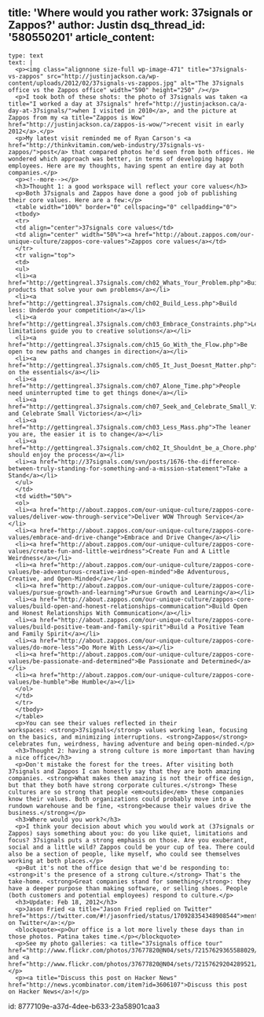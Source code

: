 title: 'Where would you rather work: 37signals or Zappos?'
author: Justin
dsq_thread_id: '580550201'
article_content:
  -
    type: text
    text: |
      <p><img class="alignnone size-full wp-image-471" title="37signals-vs-zappos" src="http://justinjackson.ca/wp-content/uploads/2012/02/37signals-vs-zappos.jpg" alt="The 37signals office vs the Zappos office" width="590" height="250" /></p>
      <p>I took both of these shots: the photo of 37signals was taken <a title="I worked a day at 37signals" href="http://justinjackson.ca/a-day-at-37signals/">when I visited in 2010</a>, and the picture at Zappos from my <a title="Zappos is Wow" href="http://justinjackson.ca/zappos-is-wow/">recent visit in early 2012</a>.</p>
      <p>My latest visit reminded me of Ryan Carson's <a href="http://thinkvitamin.com/web-industry/37signals-vs-zappos/">post</a> that compared photos he'd seen from both offices. He wondered which approach was better, in terms of developing happy employees. Here are my thoughts, having spent an entire day at both companies.</p>
      <p><!--more--></p>
      <h3>Thought 1: a good workspace will reflect your core values</h3>
      <p>Both 37signals and Zappos have done a good job of publishing their core values. Here are a few:</p>
      <table width="100%" border="0" cellspacing="0" cellpadding="0">
      <tbody>
      <tr>
      <td align="center">37signals core values</td>
      <td align="center" width="50%"><a href="http://about.zappos.com/our-unique-culture/zappos-core-values">Zappos core values</a></td>
      </tr>
      <tr valign="top">
      <td>
      <ul>
      <li><a href="http://gettingreal.37signals.com/ch02_Whats_Your_Problem.php">Build products that solve your own problems</a></li>
      <li><a href="http://gettingreal.37signals.com/ch02_Build_Less.php">Build less: Underdo your competition</a></li>
      <li><a href="http://gettingreal.37signals.com/ch03_Embrace_Constraints.php">Let limitations guide you to creative solutions</a></li>
      <li><a href="http://gettingreal.37signals.com/ch15_Go_With_the_Flow.php">Be open to new paths and changes in direction</a></li>
      <li><a href="http://gettingreal.37signals.com/ch05_It_Just_Doesnt_Matter.php">Focus on the essentials</a></li>
      <li><a href="http://gettingreal.37signals.com/ch07_Alone_Time.php">People need uninterrupted time to get things done</a></li>
      <li><a href="http://gettingreal.37signals.com/ch07_Seek_and_Celebrate_Small_Victories.php">Seek and Celebrate Small Victories</a></li>
      <li><a href="http://gettingreal.37signals.com/ch03_Less_Mass.php">The leaner you are, the easier it is to change</a></li>
      <li><a href="http://gettingreal.37signals.com/ch02_It_Shouldnt_be_a_Chore.php">You should enjoy the process</a></li>
      <li><a href="http://37signals.com/svn/posts/1676-the-difference-between-truly-standing-for-something-and-a-mission-statement">Take a Stand</a></li>
      </ul>
      </td>
      <td width="50%">
      <ol>
      <li><a href="http://about.zappos.com/our-unique-culture/zappos-core-values/deliver-wow-through-service">Deliver WOW Through Service</a></li>
      <li><a href="http://about.zappos.com/our-unique-culture/zappos-core-values/embrace-and-drive-change">Embrace and Drive Change</a></li>
      <li><a href="http://about.zappos.com/our-unique-culture/zappos-core-values/create-fun-and-little-weirdness">Create Fun and A Little Weirdness</a></li>
      <li><a href="http://about.zappos.com/our-unique-culture/zappos-core-values/be-adventurous-creative-and-open-minded">Be Adventurous, Creative, and Open-Minded</a></li>
      <li><a href="http://about.zappos.com/our-unique-culture/zappos-core-values/pursue-growth-and-learning">Pursue Growth and Learning</a></li>
      <li><a href="http://about.zappos.com/our-unique-culture/zappos-core-values/build-open-and-honest-relationships-communication">Build Open and Honest Relationships With Communication</a></li>
      <li><a href="http://about.zappos.com/our-unique-culture/zappos-core-values/build-positive-team-and-family-spirit">Build a Positive Team and Family Spirit</a></li>
      <li><a href="http://about.zappos.com/our-unique-culture/zappos-core-values/do-more-less">Do More With Less</a></li>
      <li><a href="http://about.zappos.com/our-unique-culture/zappos-core-values/be-passionate-and-determined">Be Passionate and Determined</a></li>
      <li><a href="http://about.zappos.com/our-unique-culture/zappos-core-values/be-humble">Be Humble</a></li>
      </ol>
      </td>
      </tr>
      </tbody>
      </table>
      <p>You can see their values reflected in their workspaces: <strong>37signals</strong> values working lean, focusing on the basics, and minimizing interruptions. <strong>Zappos</strong> celebrates fun, weirdness, having adventure and being open-minded.</p>
      <h3>Thought 2: having a strong culture is more important than having a nice office</h3>
      <p>Don't mistake the forest for the trees. After visiting both 37signals and Zappos I can honestly say that they are both amazing companies. <strong>What makes them amazing is not their office design, but that they both have strong corporate cultures.</strong> These cultures are so strong that people <em>outside</em> these companies know their values. Both organizations could probably move into a rundown warehouse and be fine, <strong>because their values drive the business.</strong></p>
      <h3>Where would you work?</h3>
      <p>I think your decision about which you would work at (37signals or Zappos) says something about you: do you like quiet, limitations and focus? 37signals puts a strong emphasis on those. Are you exuberant, social and a little wild? Zappos could be your cup of tea. There could also be a section of people, like myself, who could see themselves working at both places.</p>
      <p>But it's not the office design that we'd be responding to: <strong>it's the presence of a strong culture.</strong> That's the take-home. <strong>Great companies stand for something</strong>: they have a deeper purpose than making software, or selling shoes. People (both customers and potential employees) respond to culture.</p>
      <h3>Update: Feb 18, 2012</h3>
      <p>Jason Fried <a title="Jason Fried replied on Twitter" href="https://twitter.com/#!/jasonfried/status/170928354348908544">mentioned on Twitter</a>:</p>
      <blockquote><p>Our office is a lot more lively these days than in those photos. Patina takes time.</p></blockquote>
      <p>See my photo galleries: <a title="37signals office tour" href="http://www.flickr.com/photos/37677820@N04/sets/72157629365588029/with/6894657473/">37signals</a> and <a href="http://www.flickr.com/photos/37677820@N04/sets/72157629204289521/">Zappos</a>.</p>
      <p><a title="Discuss this post on Hacker News" href="http://news.ycombinator.com/item?id=3606107">Discuss this post on Hacker News</a>!</p>
      
id: 8777109e-a37d-4dee-b633-23a58901caa3
